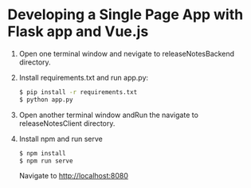 # Developing a Single Page App with Flask app and Vue.js

1. Open one terminal window and nevigate to releaseNotesBackend directory.
2. Install requirements.txt and run app.py:
   
    ```sh
    $ pip install -r requirements.txt
    $ python app.py
    ```

3. Open another terminal window andRun the navigate to releaseNotesClient directory.
4. Install npm and run serve

    ```sh
    $ npm install
    $ npm run serve
    ```

    Navigate to [http://localhost:8080](http://localhost:8080)
